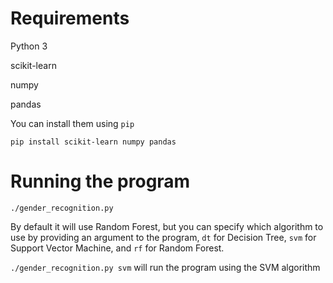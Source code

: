 # Requirements
Python 3

scikit-learn

numpy

pandas


You can install them using `pip`

`pip install scikit-learn numpy pandas`

# Running the program

`./gender_recognition.py`

By default it will use Random Forest, but you can specify which algorithm to use by providing an argument to the program, `dt` for Decision Tree, `svm` for Support Vector Machine, and `rf` for Random Forest.

`./gender_recognition.py svm` will run the program using the SVM algorithm

